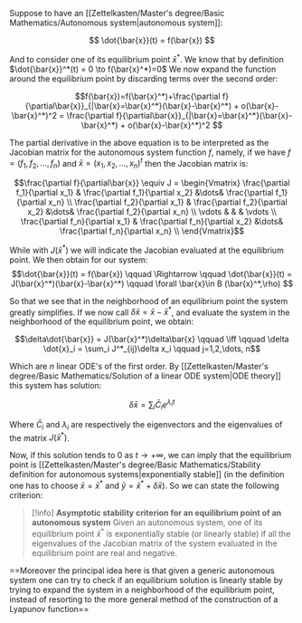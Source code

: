 Suppose to have an [[Zettelkasten/Master's degree/Basic Mathematics/Autonomous system|autonomous system]]:

$$ \dot{\bar{x}}(t) = f(\bar{x}) $$

And to consider one of its equilibrium point $\bar{x}^*$. We know that by definition $\dot{\bar{x}}^*(t) = 0 \to f(\bar{x}^*)=0$
We now expand the function around the equilibrium point by discarding terms over the second order:

$$f(\bar{x})=f(\bar{x}^*)+\frac{\partial f}{\partial\bar{x}}_{|\bar{x}=\bar{x}^*}(\bar{x}-\bar{x}^*)  + o(\bar{x}-\bar{x}^*)^2 = \frac{\partial f}{\partial\bar{x}}_{|\bar{x}=\bar{x}^*}(\bar{x}-\bar{x}^*)  + o(\bar{x}-\bar{x}^*)^2 $$

The partial derivative in the above equation is to be interpreted as the Jacobian matrix for the autonomous system function $f$, namely, if we have $f=(f_1,f_2,\dots,f_n)$ and $\bar{x}= (x_1,x_2,\dots,x_n)^t$ then the Jacobian matrix is:

$$\frac{\partial f}{\partial\bar{x}} \equiv J = \begin{Vmatrix} \frac{\partial f_1}{\partial x_1} & \frac{\partial f_1}{\partial x_2} &\dots& \frac{\partial f_1}{\partial x_n} \\  \frac{\partial f_2}{\partial x_1} & \frac{\partial f_2}{\partial x_2} &\dots& \frac{\partial f_2}{\partial x_n} \\
\vdots & & & \vdots \\
 \frac{\partial f_n}{\partial x_1} & \frac{\partial f_n}{\partial x_2} &\dots& \frac{\partial f_n}{\partial x_n} \\
\end{Vmatrix}$$

While with $J(\bar{x}^*)$ we will indicate the Jacobian evaluated at the equilibrium point. We then obtain for our system:
 $$\dot{\bar{x}}(t) = f(\bar{x})  \qquad \Rightarrow \qquad  \dot{\bar{x}}(t) = J(\bar{x}^*)(\bar{x}-\bar{x}^*) \qquad \forall \bar{x}\in B (\bar{x}^*,\rho)  $$

So that we see that in the neighborhood of an equilibrium point the system greatly simplifies.
If we now call $\delta\bar{x} = \bar{x}-\bar{x}^*$, and evaluate the system in the neighborhood of the equilibrium point, we obtain:

$$\delta\dot{\bar{x}} = J(\bar{x}^*)\delta\bar{x} \qquad \iff \qquad \delta \dot{x}_i = \sum_i J^*_{ij}\delta x_i \qquad j=1,2,\dots, n$$

Which are $n$ linear ODE's of the first order. By [[Zettelkasten/Master's degree/Basic Mathematics/Solution of a linear ODE system|ODE theory]] this system has solution:

$$\delta\bar{x} = \sum_i \bar{C}_i e^{\lambda_it}$$

Where $\bar{C}_i$ and $\lambda_i$ are respectively the eigenvectors and the eigenvalues of the matrix $J(\bar{x}^*)$.

Now, if this solution tends to $0$ as $t\to +\infty$, we can imply that the equilibrium point is [[Zettelkasten/Master's degree/Basic Mathematics/Stability definition for autonomous systems|exponentially stable]] (in the definition one has to choose $\bar{x}=\bar{x}^*$ and $\bar{y}=\bar{x}^*+\delta\bar{x}$).
So we can state the following criterion:

>[!info] **Asymptotic stability criterion for an equilibrium point of an autonomous system**
>Given an autonomous system, one of its equilibrium point $\bar{x}^*$ is exponentially stable (or linearly stable) if all the eigenvalues of the Jacobian matrix of the system evaluated in the equilibrium point are real and negative.

==Moreover the principal idea here is that given a generic autonomous system one can try to check if an equilibrium solution is linearly stable by trying to expand the system in a neighborhood of the equilibrium point, instead of resorting to the more general method of the construction of a Lyapunov function==
